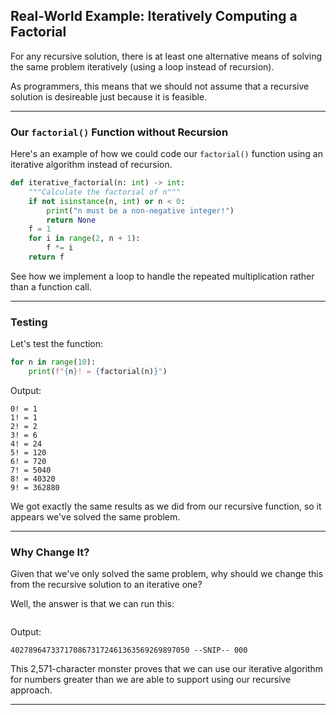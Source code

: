## Real-World Example: Iteratively Computing a Factorial

For any recursive solution, there is at least one alternative means of solving
the same problem iteratively (using a loop instead of recursion).

As programmers, this means that we should not assume that a recursive solution
is desireable just because it is feasible.

---

### Our `factorial()` Function without Recursion

Here's an example of how we could code our `factorial()` function using an
iterative algorithm instead of recursion.

```python
def iterative_factorial(n: int) -> int:
    """Calculate the factorial of n"""
    if not isinstance(n, int) or n < 0:
        print("n must be a non-negative integer!")
        return None
    f = 1
    for i in range(2, n + 1):
        f *= i
    return f
```

See how we implement a loop to handle the repeated multiplication rather than
a function call.

---

### Testing

Let's test the function:

```python
for n in range(10):
    print(f"{n}! = {factorial(n)}")
```

Output:

```
0! = 1
1! = 1
2! = 2
3! = 6
4! = 24
5! = 120
6! = 720
7! = 5040
8! = 40320
9! = 362880
```

We got exactly the same results as we did from our recursive function, so it
appears we've solved the same problem.

---

### Why Change It?

Given that we've only solved the same problem, why should we change this from
the recursive solution to an iterative one?

Well, the answer is that we can run this:

```python

```

Output:

```
4027896473371708673172461363569269897050 --SNIP-- 000
```

This 2,571-character monster proves that we can use our iterative algorithm
for numbers greater than we are able to support using our recursive approach.

---
